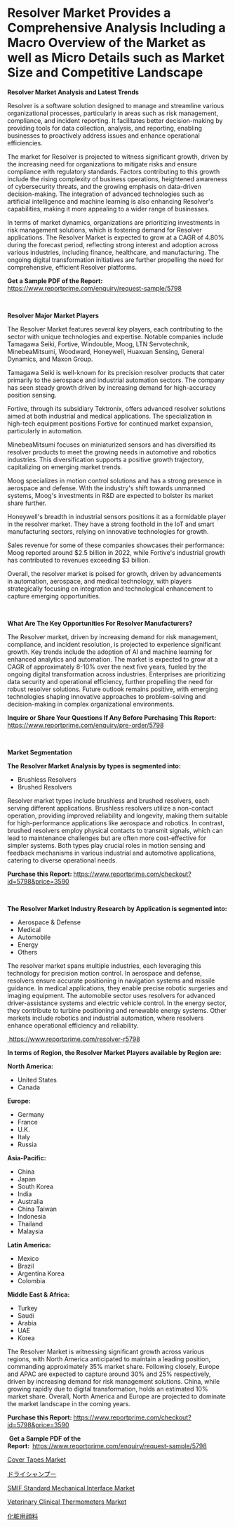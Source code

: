 <p><h1>Resolver Market Provides a Comprehensive Analysis Including a Macro Overview of the Market as well as Micro Details such as Market Size and Competitive Landscape</h1></p><p><strong>Resolver Market Analysis and Latest Trends</strong></p>
<p><p>Resolver is a software solution designed to manage and streamline various organizational processes, particularly in areas such as risk management, compliance, and incident reporting. It facilitates better decision-making by providing tools for data collection, analysis, and reporting, enabling businesses to proactively address issues and enhance operational efficiencies.</p><p>The market for Resolver is projected to witness significant growth, driven by the increasing need for organizations to mitigate risks and ensure compliance with regulatory standards. Factors contributing to this growth include the rising complexity of business operations, heightened awareness of cybersecurity threats, and the growing emphasis on data-driven decision-making. The integration of advanced technologies such as artificial intelligence and machine learning is also enhancing Resolver's capabilities, making it more appealing to a wider range of businesses.</p><p>In terms of market dynamics, organizations are prioritizing investments in risk management solutions, which is fostering demand for Resolver applications. The Resolver Market is expected to grow at a CAGR of 4.80% during the forecast period, reflecting strong interest and adoption across various industries, including finance, healthcare, and manufacturing. The ongoing digital transformation initiatives are further propelling the need for comprehensive, efficient Resolver platforms.</p></p>
<p><strong>Get a Sample PDF of the Report:&nbsp;</strong> <a href="https://www.reportprime.com/enquiry/request-sample/5798">https://www.reportprime.com/enquiry/request-sample/5798</a></p>
<p>&nbsp;</p>
<p><strong>Resolver Major Market Players</strong></p>
<p><p>The Resolver Market features several key players, each contributing to the sector with unique technologies and expertise. Notable companies include Tamagawa Seiki, Fortive, Windouble, Moog, LTN Servotechnik, MinebeaMitsumi, Woodward, Honeywell, Huaxuan Sensing, General Dynamics, and Maxon Group.</p><p>Tamagawa Seiki is well-known for its precision resolver products that cater primarily to the aerospace and industrial automation sectors. The company has seen steady growth driven by increasing demand for high-accuracy position sensing.</p><p>Fortive, through its subsidiary Tektronix, offers advanced resolver solutions aimed at both industrial and medical applications. The specialization in high-tech equipment positions Fortive for continued market expansion, particularly in automation.</p><p>MinebeaMitsumi focuses on miniaturized sensors and has diversified its resolver products to meet the growing needs in automotive and robotics industries. This diversification supports a positive growth trajectory, capitalizing on emerging market trends.</p><p>Moog specializes in motion control solutions and has a strong presence in aerospace and defense. With the industry's shift towards unmanned systems, Moog's investments in R&D are expected to bolster its market share further.</p><p>Honeywell's breadth in industrial sensors positions it as a formidable player in the resolver market. They have a strong foothold in the IoT and smart manufacturing sectors, relying on innovative technologies for growth.</p><p>Sales revenue for some of these companies showcases their performance: Moog reported around $2.5 billion in 2022, while Fortive's industrial growth has contributed to revenues exceeding $3 billion.</p><p>Overall, the resolver market is poised for growth, driven by advancements in automation, aerospace, and medical technology, with players strategically focusing on integration and technological enhancement to capture emerging opportunities.</p></p>
<p>&nbsp;</p>
<p><strong>What Are The Key Opportunities For Resolver Manufacturers?</strong></p>
<p><p>The Resolver market, driven by increasing demand for risk management, compliance, and incident resolution, is projected to experience significant growth. Key trends include the adoption of AI and machine learning for enhanced analytics and automation. The market is expected to grow at a CAGR of approximately 8-10% over the next five years, fueled by the ongoing digital transformation across industries. Enterprises are prioritizing data security and operational efficiency, further propelling the need for robust resolver solutions. Future outlook remains positive, with emerging technologies shaping innovative approaches to problem-solving and decision-making in complex organizational environments.</p></p>
<p><strong>Inquire or Share Your Questions If Any Before Purchasing This Report:</strong> <a href="https://www.reportprime.com/enquiry/pre-order/5798">https://www.reportprime.com/enquiry/pre-order/5798</a></p>
<p>&nbsp;</p>
<p><strong>Market Segmentation</strong></p>
<p><strong>The Resolver Market Analysis by types is segmented into:</strong></p>
<p><ul><li>Brushless Resolvers</li><li>Brushed Resolvers</li></ul></p>
<p><p>Resolver market types include brushless and brushed resolvers, each serving different applications. Brushless resolvers utilize a non-contact operation, providing improved reliability and longevity, making them suitable for high-performance applications like aerospace and robotics. In contrast, brushed resolvers employ physical contacts to transmit signals, which can lead to maintenance challenges but are often more cost-effective for simpler systems. Both types play crucial roles in motion sensing and feedback mechanisms in various industrial and automotive applications, catering to diverse operational needs.</p></p>
<p><strong>Purchase this Report:&nbsp;</strong><a href="https://www.reportprime.com/checkout?id=5798&price=3590">https://www.reportprime.com/checkout?id=5798&price=3590</a></p>
<p>&nbsp;</p>
<p><strong>The Resolver Market Industry Research by Application is segmented into:</strong></p>
<p><ul><li>Aerospace & Defense</li><li>Medical</li><li>Automobile</li><li>Energy</li><li>Others</li></ul></p>
<p><p>The resolver market spans multiple industries, each leveraging this technology for precision motion control. In aerospace and defense, resolvers ensure accurate positioning in navigation systems and missile guidance. In medical applications, they enable precise robotic surgeries and imaging equipment. The automobile sector uses resolvers for advanced driver-assistance systems and electric vehicle control. In the energy sector, they contribute to turbine positioning and renewable energy systems. Other markets include robotics and industrial automation, where resolvers enhance operational efficiency and reliability.</p></p>
<p><a href="https://www.reportprime.com/resolver-r5798">&nbsp;https://www.reportprime.com/resolver-r5798</a></p>
<p><strong>In terms of Region, the Resolver Market Players available by Region are:</strong></p>
<p>
    <p> <strong> North America: </strong>
        <ul>
            <li>United States</li>
            <li>Canada</li>
        </ul>
        </p> 
    <p> <strong> Europe: </strong>
        <ul>
            <li>Germany</li>
            <li>France</li>
            <li>U.K.</li>
            <li>Italy</li>
            <li>Russia</li>
        </ul>
        </p> 
    <p> <strong> Asia-Pacific: </strong>
        <ul>
            <li>China</li>
            <li>Japan</li>
            <li>South Korea</li>
            <li>India</li>
            <li>Australia</li>
            <li>China Taiwan</li>
            <li>Indonesia</li>
            <li>Thailand</li>
            <li>Malaysia</li>
        </ul>
        </p> 
    <p> <strong> Latin America: </strong>
        <ul>
            <li>Mexico</li>
            <li>Brazil</li>
            <li>Argentina Korea</li>
            <li>Colombia</li>
        </ul>
        </p> 
    <p> <strong> Middle East & Africa: </strong>
        <ul>
            <li>Turkey</li>
            <li>Saudi</li>
            <li>Arabia</li>
            <li>UAE</li>
            <li>Korea</li>
        </ul>
    </p>
    </p>
<p><p>The Resolver Market is witnessing significant growth across various regions, with North America anticipated to maintain a leading position, commanding approximately 35% market share. Following closely, Europe and APAC are expected to capture around 30% and 25% respectively, driven by increasing demand for risk management solutions. China, while growing rapidly due to digital transformation, holds an estimated 10% market share. Overall, North America and Europe are projected to dominate the market landscape in the coming years.</p></p>
<p><strong>Purchase this Report: </strong><a href="https://www.reportprime.com/checkout?id=5798&price=3590">https://www.reportprime.com/checkout?id=5798&price=3590</a></p>
<p>&nbsp;<strong>Get a Sample PDF of the Report:&nbsp;&nbsp;</strong><a href="https://www.reportprime.com/enquiry/request-sample/5798">https://www.reportprime.com/enquiry/request-sample/5798</a></p>
<p><strong></strong></p>
<p><p><a href="https://issuu.com/reportprime-2/docs/cover-tapes-market-size-2030.pptx_13351295ccf16b">Cover Tapes Market</a></p><p><a href="https://medium.com/@uyjtuy6/%E3%83%89%E3%83%A9%E3%82%A4%E3%82%B7%E3%83%A3%E3%83%B3%E3%83%97%E3%83%BC%E5%B8%82%E5%A0%B4%E3%81%AE%E8%A6%8F%E6%A8%A1%E3%81%A8%E3%82%B7%E3%82%A7%E3%82%A2%E5%88%86%E6%9E%90-%E6%88%90%E9%95%B7%E3%83%88%E3%83%AC%E3%83%B3%E3%83%89%E3%81%A8%E4%BA%88%E6%B8%AC-2024%E5%B9%B4-2031%E5%B9%B4-6ada8806056a">ドライシャンプー</a></p><p><a href="https://medium.com/@lucas.vaughan6769/emerging-smif-standard-mechanical-interface-market-opportunities-market-analysis-for-investors-and-f5b7150f0d54">SMIF Standard Mechanical Interface Market</a></p><p><a href="https://medium.com/@lucas.vaughan6769/veterinary-clinical-thermometers-industry-insights-report-analyzing-veterinary-clinical-cd7010e74694">Veterinary Clinical Thermometers Market</a></p><p><a href="https://medium.com/@uyjtuy6/%E3%82%B3%E3%82%B9%E3%83%A1%E3%83%86%E3%82%A3%E3%83%83%E3%82%AF%E3%83%94%E3%82%B0%E3%83%A1%E3%83%B3%E3%83%88%E5%B8%82%E5%A0%B4-%E3%82%B0%E3%83%AD%E3%83%BC%E3%83%90%E3%83%AB%E3%81%8A%E3%82%88%E3%81%B3%E5%9C%B0%E5%9F%9F%E5%88%86%E6%9E%90-%E5%9C%B0%E5%9F%9F-%E5%9B%BD%E5%88%A5%E5%88%86%E6%9E%90-%E7%AB%B6%E4%BA%89%E7%92%B0%E5%A2%83%E3%81%AB%E9%87%8D%E7%82%B9%E3%82%92%E7%BD%AE%E3%81%84%E3%81%A6-ecc9d5a5bac7">化粧用顔料</a></p></p>